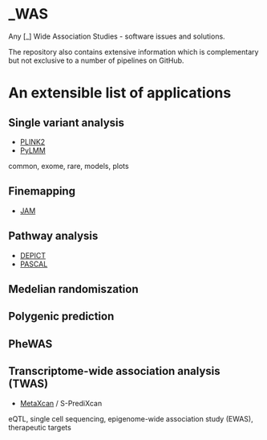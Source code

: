 # _WAS

Any [_] Wide Association Studies - software issues and solutions.

The repository also contains extensive information which is complementary but not exclusive to a number of pipelines on GitHub.

# An extensible list of applications

## Single variant analysis

* [PLINK2](PLINK2)
* [PyLMM](PyLMM)

common, exome, rare, models, plots

## Finemapping

* [JAM](JAM)

## Pathway analysis

* [DEPICT](DEPICT)
* [PASCAL](PASCAL)

## Medelian randomiszation

## Polygenic prediction

## PheWAS

## Transcriptome-wide association analysis (TWAS)

* [MetaXcan](MetaXcan) / S-PrediXcan

eQTL, single cell sequencing, epigenome-wide association study (EWAS), therapeutic targets
